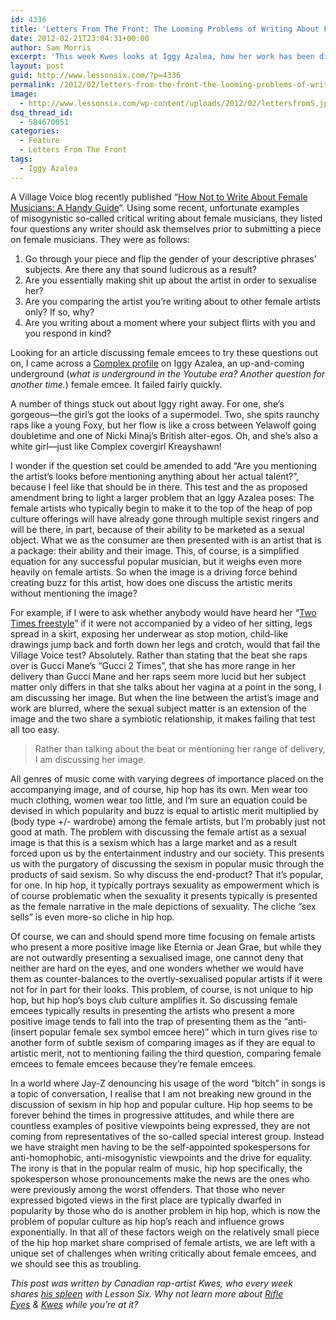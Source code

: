 ```yaml
---
id: 4336
title: 'Letters From The Front: The Looming Problems of Writing About Female Emcees'
date: 2012-02-21T23:04:31+00:00
author: Sam Morris
excerpt: 'This week Kwes looks at Iggy Azalea, how her work has been discussed & female emcees in general'
layout: post
guid: http://www.lessonsix.com/?p=4336
permalink: /2012/02/letters-from-the-front-the-looming-problems-of-writing-about-female-emcees/
image:
  - http://www.lessonsix.com/wp-content/uploads/2012/02/lettersfrom5.jpg
dsq_thread_id:
  - 584670051
categories:
  - Feature
  - Letters From The Front
tags:
  - Iggy Azalea
---
```

A Village Voice blog recently published &#8220;[How Not to Write About Female Musicians: A Handy Guide](http://blogs.villagevoice.com/music/2012/02/sexism_women_in_rock_female_musicians.php)&#8220;. Using some recent, unfortunate examples of misogynistic so-called critical writing about female musicians, they listed four questions any writer should ask themselves prior to submitting a piece on female musicians. They were as follows:

  1. Go through your piece and flip the gender of your descriptive phrases&#8217; subjects. Are there any that sound ludicrous as a result?
  2. Are you essentially making shit up about the artist in order to sexualise her?
  3. Are you comparing the artist you&#8217;re writing about to other female artists only? If so, why?
  4. Are you writing about a moment where your subject flirts with you and you respond in kind?

Looking for an article discussing female emcees to try these questions out on, I came across a [Complex profile](http://www.complex.com/music/2011/10/who-is-iggy-azalea) on Iggy Azalea, an up-and-coming underground (_what is underground in the Youtube era? Another question for another time._) female emcee. It failed fairly quickly.

<!--more-->

A number of things stuck out about Iggy right away. For one, she’s gorgeous—the girl’s got the looks of a supermodel. Two, she spits raunchy raps like a young Foxy, but her flow is like a cross between Yelawolf going doubletime and one of Nicki Minaj’s British alter-egos. Oh, and she’s also a white girl—just like Complex covergirl Kreayshawn!

I wonder if the question set could be amended to add &#8220;Are you mentioning the artist&#8217;s looks before mentioning anything about her actual talent?&#8221;, because I feel like that should be in there. This test and the as proposed amendment bring to light a larger problem that an Iggy Azalea poses: The female artists who typically begin to make it to the top of the heap of pop culture offerings will have already gone through multiple sexist ringers and will be there, in part, because of their ability to be marketed as a sexual object. What we as the consumer are then presented with is an artist that is a package: their ability and their image. This, of course, is a simplified equation for any successful popular musician, but it weighs even more heavily on female artists. So when the image is a driving force behind creating buzz for this artist, how does one discuss the artistic merits without mentioning the image?

For example, if I were to ask whether anybody would have heard her &#8220;[Two Times freestyle](http://youtu.be/2yNq33CDRAw)&#8221; if it were not accompanied by a video of her sitting, legs spread in a skirt, exposing her underwear as stop motion, child-like drawings jump back and forth down her legs and crotch, would that fail the Village Voice test? Absolutely. Rather than stating that the beat she raps over is Gucci Mane&#8217;s &#8220;Gucci 2 Times&#8221;, that she has more range in her delivery than Gucci Mane and her raps seem more lucid but her subject matter only differs in that she talks about her vagina at a point in the song, I am discussing her image. But when the line between the artist&#8217;s image and work are blurred, where the sexual subject matter is an extension of the image and the two share a symbiotic relationship, it makes failing that test all too easy.

> Rather than talking about the beat or mentioning her range of delivery, I am discussing her image.

All genres of music come with varying degrees of importance placed on the accompanying image, and of course, hip hop has its own. Men wear too much clothing, women wear too little, and I&#8217;m sure an equation could be devised in which popularity and buzz is equal to artistic merit multiplied by (body type +/- wardrobe) among the female artists, but I&#8217;m probably just not good at math. The problem with discussing the female artist as a sexual image is that this is a sexism which has a large market and as a result forced upon us by the entertainment industry and our society. This presents us with the purgatory of discussing the sexism in popular music through the products of said sexism. So why discuss the end-product? That it&#8217;s popular, for one. In hip hop, it typically portrays sexuality as empowerment which is of course problematic when the sexuality it presents typically is presented as the female narrative in the male depictions of sexuality. The cliche &#8220;sex sells&#8221; is even more-so cliche in hip hop.

Of course, we can and should spend more time focusing on female artists who present a more positive image like Eternia or Jean Grae, but while they are not outwardly presenting a sexualised image, one cannot deny that neither are hard on the eyes, and one wonders whether we would have them as counter-balances to the overtly-sexualised popular artists if it were not for in part for their looks. This problem, of course, is not unique to hip hop, but hip hop&#8217;s boys club culture amplifies it. So discussing female emcees typically results in presenting the artists who present a more positive image tends to fall into the trap of presenting them as the &#8220;anti-(insert popular female sex symbol emcee here)&#8221; which in turn gives rise to another form of subtle sexism of comparing images as if they are equal to artistic merit, not to mentioning failing the third question, comparing female emcees to female emcees because they&#8217;re female emcees.

In a world where Jay-Z denouncing his usage of the word &#8220;bitch&#8221; in songs is a topic of conversation, I realise that I am not breaking new ground in the discussion of sexism in hip hop and popular culture. Hip hop seems to be forever behind the times in progressive attitudes, and while there are countless examples of positive viewpoints being expressed, they are not coming from representatives of the so-called special interest group. Instead we have straight men having to be the self-appointed spokespersons for anti-homophobic, anti-misogynistic viewpoints and the drive for equality. The irony is that in the popular realm of music, hip hop specifically, the spokesperson whose pronouncements make the news are the ones who were previously among the worst offenders. That those who never expressed bigoted views in the first place are typically dwarfed in popularity by those who do is another problem in hip hop, which is now the problem of popular culture as hip hop&#8217;s reach and influence grows exponentially. In that all of these factors weigh on the relatively small piece of the hip hop market share comprised of female artists, we are left with a unique set of challenges when writing critically about female emcees, and we should see this as troubling.

_This post was written by Canadian rap-artist Kwes, who every week shares [his spleen](http://www.lessonsix.com/category/feature/letters-from-the-front/) with Lesson Six. Why not learn more about [Rifle Eyes](http://rifleeyesmusic.wordpress.com/) & [Kwes](http://www.lessonsix.com/2011/12/letters-from-the-front-the-report-of-hip-hops-death-was-an-exaggeration/kwes.bandcamp.com) while you’re at it?_